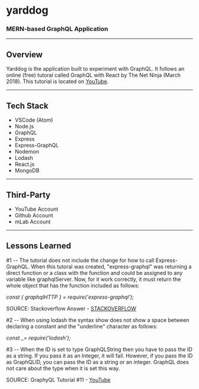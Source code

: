 # yarddog

### MERN-based GraphQL Application

---

## **Overview**

Yarddog is the application built to experiment with GraphQL.
It follows an online (free) tutoral called GraphQL with React by The Net Ninja (March 2018).
This tutorial is located on [YouTube](https://youtu.be/Y0lDGjwRYKw).

---

## **Tech Stack**

- VSCode (Atom)
- Node.js
- GraphQL
- Express
- Express-GraphQL
- Nodemon
- Lodash
- React.js
- MongoDB

---

## **Third-Party**

- YouTube Account
- Github Account
- mLab Account

---

## **Lessons Learned**

#1 -- The tutorial does not include the change for how to call Express-GraphQL. When this tutoral was created, "express-graphql" was returning a direct function or a class with the function and could be assigned to any variable like graphqlServer. Now, for it work correctly, it must return the whole object that has the function included as follows:

_const { graphqlHTTP } = require('express-graphql');_

SOURCE: Stackoverflow Answer - [STACKOVERFLOW](https://stackoverflow.com/questions/62760975/graphqlhttp-is-not-a-function)

#2 -- When using lodash the syntax show does not show a space between declaring a constant and the "underline" character as follows:

_const \_= require('lodash');_

#3 -- When the ID is set to type GraphQLString then you have to pass the ID as a string. If you pass it as an Integer, it will fail. However, if you pass the ID as GraphQLID, you can pass the ID as a string or an integer. GraphQL does not care about the type when it is set this way.

SOURCE: GraphyQL Tutorial #11 - [YouTube](https://youtu.be/TkT2aLtX2tc)

